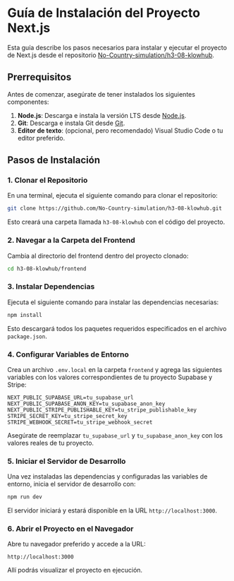 # Guía de Instalación del Proyecto Next.js

Esta guía describe los pasos necesarios para instalar y ejecutar el proyecto de Next.js desde el repositorio [No-Country-simulation/h3-08-klowhub](https://github.com/No-Country-simulation/h3-08-klowhub).

## Prerrequisitos

Antes de comenzar, asegúrate de tener instalados los siguientes componentes:

1. **Node.js**: Descarga e instala la versión LTS desde [Node.js](https://nodejs.org/).
2. **Git**: Descarga e instala Git desde [Git](https://git-scm.com/).
3. **Editor de texto**: (opcional, pero recomendado) Visual Studio Code o tu editor preferido.

## Pasos de Instalación

### 1. Clonar el Repositorio

En una terminal, ejecuta el siguiente comando para clonar el repositorio:

```bash
git clone https://github.com/No-Country-simulation/h3-08-klowhub.git
```

Esto creará una carpeta llamada `h3-08-klowhub` con el código del proyecto.

### 2. Navegar a la Carpeta del Frontend

Cambia al directorio del frontend dentro del proyecto clonado:

```bash
cd h3-08-klowhub/frontend
```

### 3. Instalar Dependencias

Ejecuta el siguiente comando para instalar las dependencias necesarias:

```bash
npm install
```

Esto descargará todos los paquetes requeridos especificados en el archivo `package.json`.

### 4. Configurar Variables de Entorno

Crea un archivo `.env.local` en la carpeta `frontend` y agrega las siguientes variables con los valores correspondientes de tu proyecto Supabase y Stripe:

```
NEXT_PUBLIC_SUPABASE_URL=tu_supabase_url
NEXT_PUBLIC_SUPABASE_ANON_KEY=tu_supabase_anon_key
NEXT_PUBLIC_STRIPE_PUBLISHABLE_KEY=tu_stripe_publishable_key
STRIPE_SECRET_KEY=tu_stripe_secret_key
STRIPE_WEBHOOK_SECRET=tu_stripe_webhook_secret
```

Asegúrate de reemplazar `tu_supabase_url` y `tu_supabase_anon_key` con los valores reales de tu proyecto.

### 5. Iniciar el Servidor de Desarrollo

Una vez instaladas las dependencias y configuradas las variables de entorno, inicia el servidor de desarrollo con:

```bash
npm run dev
```

El servidor iniciará y estará disponible en la URL `http://localhost:3000`.

### 6. Abrir el Proyecto en el Navegador

Abre tu navegador preferido y accede a la URL:

```
http://localhost:3000
```

Allí podrás visualizar el proyecto en ejecución.
